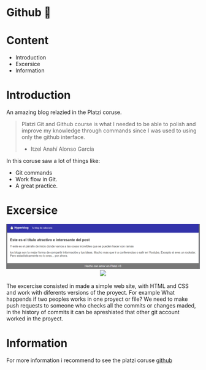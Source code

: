 # Github  💚 

# Content
- Introduction
- Excersice
- Information

# Introduction
An amazing blog relazied in the Platzi coruse.
>Platzi Git and Github course is what I needed to be able to polish and improve my knowledge through commands since I was used to using only the github interface.
>- Itzel Anahí Alonso García

In this coruse saw a lot of things like:

* Git commands 
* Work flow in Git.
* A great practice.

# Excersice

<p align="center">
  <img src = "https://github.com/ItzelAlonsoG/Hyperblog/blob/main/imagenes/Excersice.PNG" width=800>
  <img src = "https://github.com/ItzelAlonsoG/Hyperblog/blob/main/imagenes/dragon.png" width=800>
</p>

The excercise consisted in made a simple web site, with HTML and CSS and work with diferents versions of the proyect. For example What happends if two peoples works in one proyect or file? We need to make push requests to someone who checks all the commits or changes maded, in the history of commits it can be apreshiated that other git account worked in the proyect.


# Information

For more information i recommend to see the platzi coruse [github](https://platzi.com/clases/1557-git-github/"averelcurso")
